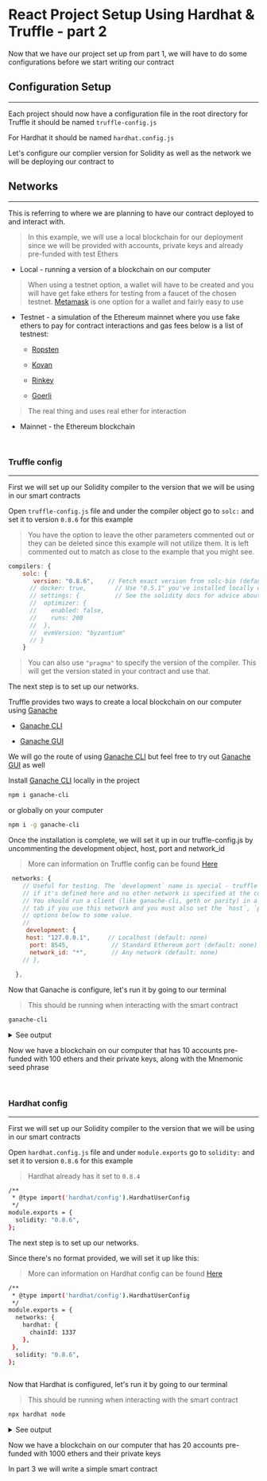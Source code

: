 # React Project Setup Using Hardhat & Truffle - part 2

Now that we have our project set up from part 1, we will have to do some configurations before we start writing our contract

## Configuration Setup

---

Each project should now have a configuration file in the root directory
for Truffle it should be named ```truffle-config.js```

For Hardhat it should be named ```hardhat.config.js```

Let's configure our complier version for Solidity as well as the network we will be deploying our contract to

## Networks

---
This is referring to where we are planning to have our contract deployed to and interact with.

>In this example, we will use a local blockchain for our deployment since we will be provided with accounts, private keys and already pre-funded with test Ethers

* Local - running a version of a blockchain on our computer

>When using a testnet option, a wallet will have to be created and you will have get fake ethers for testing from a faucet of the chosen testnet.
[Metamask](https://metamask.io/) is one option for a wallet and fairly easy to use

* Testnet - a simulation of the Ethereum mainnet where you use fake ethers to pay for contract interactions and gas fees below is a list of testnest:

  * [Ropsten](https://faucet.ropsten.be/)

  * [Kovan](https://github.com/kovan-testnet)

  * [Rinkey](https://faucet.rinkeby.io/)

  * [Goerli](https://goerli.net/)

>The real thing and uses real ether for interaction

* Mainnet - the Ethereum blockchain

<br>

### Truffle config

---

First we will set up our Solidity compiler to the version that we will be using in our smart contracts

Open ```truffle-config.js``` file and under the compiler object go to ```solc:``` and set it to version ```0.8.6``` for this example

>You have the option to leave the other parameters commented out or they can be deleted since this example will not utilize them. It is left commented out to match as close to the example that you might see.

```js
compilers: {
    solc: {
       version: "0.8.6",    // Fetch exact version from solc-bin (default: truffle's version)
      // docker: true,        // Use "0.5.1" you've installed locally with docker (default: false)
      // settings: {          // See the solidity docs for advice about optimization and evmVersion
      //  optimizer: {
      //    enabled: false,
      //    runs: 200
      //  },
      //  evmVersion: "byzantium"
      // }
    }
```

>You can also use ```"pragma"``` to specify the version of the compiler. This will get the version stated in your contract and use that.

The next step is to set up our networks.

 Truffle provides two ways to create a local blockchain on our computer using [Ganache](https://www.trufflesuite.com/ganache)

* [Ganache CLI](https://github.com/trufflesuite/ganache-cli-archive)

* [Ganache GUI](https://www.trufflesuite.com/ganache)

We will go the route of using [Ganache CLI](https://github.com/trufflesuite/ganache-cli-archive) but feel free to try out [Ganache GUI](https://www.trufflesuite.com/ganache) as well

Install [Ganache CLI](https://github.com/trufflesuite/ganache-cli-archive) locally in the project

```sh
npm i ganache-cli
```

or globally on your computer

```sh
npm i -g ganache-cli
```

Once the installation is complete, we will set it up in our truffle-config.js by uncommenting the development object, host, port and network_id

>More can information on Truffle config can be found [Here](https://www.trufflesuite.com/docs/truffle/reference/configuration/)

```js
 networks: {
    // Useful for testing. The `development` name is special - truffle uses it by default
    // if it's defined here and no other network is specified at the command line.
    // You should run a client (like ganache-cli, geth or parity) in a separate terminal
    // tab if you use this network and you must also set the `host`, `port` and `network_id`
    // options below to some value.
    //
     development: {
     host: "127.0.0.1",     // Localhost (default: none)
      port: 8545,            // Standard Ethereum port (default: none)
      network_id: "*",       // Any network (default: none)
    // },
    
  },
```

Now that Ganache is configure, let's run it by going to our terminal

>This should be running when interacting with the smart contract

```sh
ganache-cli
```

<details> <summary>See output</summary>

```sh
Ganache CLI v6.12.2 (ganache-core: 2.13.2)

Available Accounts
==================
(0) 0x969bA70Cfe0C4F008420Fe8f3692a0E38F1651C7 (100 ETH)
(1) 0xcF284112963B78a15b7e4EbCcc4D0C375c7b7220 (100 ETH)
(2) 0x0aFb5969722AE021327B0bBA1BA9587aa990D7Ba (100 ETH)
(3) 0xF20419183d1b0de9cb95157A5fB7963625C85C7a (100 ETH)
(4) 0x8978E1f007f2Bb3C3baFB128575bD0706814E92E (100 ETH)
(5) 0xac5e8CD2A98a817b7D98870F3Bf1C879Eb3d3412 (100 ETH)
(6) 0xd684A1491adf5ad35d41e01b075e9c686d4af646 (100 ETH)
(7) 0x173eDC61f16734e6a62c02ACE582fD482074Daa3 (100 ETH)
(8) 0x8bA9684605E43f43CBcf7E834D8C0ab0AcF6CEcF (100 ETH)
(9) 0x926555b830c813C295137F461A972Ffe585dFBCC (100 ETH)

Private Keys
==================
(0) 0xc9822f6c7e9381cd8d22f2c6511368cf52039f7639e8000f9dc5d644e1fc470a
(1) 0xfa7161d4edd38f2e3f06f328333cda93de7cf39b23e736203152a945eb890c5b
(2) 0x3a923aaf69c4a2df7d4864e5a095d81a599732bb8a581ffe29bc0eac1b1e927e
(3) 0x1d9260184f297d12dcb20478c8f2606b87a7c21f6d4701df8dac381d878b6083
(4) 0xb48aa648f5a61c0980a1d14732cfe607d35906fa7b557d547d54839d60da2052
(5) 0x6cb1a078df151e83fc5d223dbf3a4276e977b2a6a6bd1664e3b750ed25fe0cd8
(6) 0xcd7d45a3dc279a2cde51aae947eb1c825a03ecbc2586d9ee148d1f6f8bd7be92
(7) 0x725b39ecf104da56d9038d7760bbf6bb5463f53197a1603cb74344cdc9129597
(8) 0x51f7bfaf19b66435dc24bd83c765779d403c94f0073eb484b35cf50b97b90810
(9) 0xfda751b7fda95c79f258f8a464dc5a2db1521a8e32f04b27f7735e521bfd3664

HD Wallet
==================
Mnemonic:      history element nuclear valve good west century obscure indoor during crime genius
Base HD Path:  m/44'/60'/0'/0/{account_index}

Gas Price
==================
20000000000

Gas Limit
==================
6721975

Call Gas Limit
==================
9007199254740991

```

</details>

Now we have a blockchain on our computer that has 10 accounts pre-funded with 100 ethers and their private keys, along with the Mnemonic seed phrase

<br>

### Hardhat config

---

First we will set up our Solidity compiler to the version that we will be using in our smart contracts

Open ```hardhat.config.js``` file and under ```module.exports``` go to ```solidity:``` and set it to version ```0.8.6``` for this example

>Hardhat already has it set to ```0.8.4```

```sh
/**
 * @type import('hardhat/config').HardhatUserConfig
 */
module.exports = {
  solidity: "0.8.6",
};
```

The next step is to set up our networks.

Since there's no format provided, we will set it up like this:

>More can information on Hardhat config can be found [Here](https://hardhat.org/config/)

```sh
/**
 * @type import('hardhat/config').HardhatUserConfig
 */
module.exports = {
  networks: {
    hardhat: {
      chainId: 1337
    },
 },
  solidity: "0.8.6",
};
 
```

Now that Hardhat is configured, let's run it by going to our terminal

>This should be running when interacting with the smart contract

```sh
npx hardhat node
```

<details> <summary>See output</summary>

```sh

Started HTTP and WebSocket JSON-RPC server at http://127.0.0.1:8545/

Accounts
========
Account #0: 0xf39fd6e51aad88f6f4ce6ab8827279cfffb92266 (10000 ETH)
Private Key: 0xac0974bec39a17e36ba4a6b4d238ff944bacb478cbed5efcae784d7bf4f2ff80

Account #1: 0x70997970c51812dc3a010c7d01b50e0d17dc79c8 (10000 ETH)
Private Key: 0x59c6995e998f97a5a0044966f0945389dc9e86dae88c7a8412f4603b6b78690d

Account #2: 0x3c44cdddb6a900fa2b585dd299e03d12fa4293bc (10000 ETH)
Private Key: 0x5de4111afa1a4b94908f83103eb1f1706367c2e68ca870fc3fb9a804cdab365a

Account #3: 0x90f79bf6eb2c4f870365e785982e1f101e93b906 (10000 ETH)
Private Key: 0x7c852118294e51e653712a81e05800f419141751be58f605c371e15141b007a6

Account #4: 0x15d34aaf54267db7d7c367839aaf71a00a2c6a65 (10000 ETH)
Private Key: 0x47e179ec197488593b187f80a00eb0da91f1b9d0b13f8733639f19c30a34926a

Account #5: 0x9965507d1a55bcc2695c58ba16fb37d819b0a4dc (10000 ETH)
Private Key: 0x8b3a350cf5c34c9194ca85829a2df0ec3153be0318b5e2d3348e872092edffba

Account #6: 0x976ea74026e726554db657fa54763abd0c3a0aa9 (10000 ETH)
Private Key: 0x92db14e403b83dfe3df233f83dfa3a0d7096f21ca9b0d6d6b8d88b2b4ec1564e

Account #7: 0x14dc79964da2c08b23698b3d3cc7ca32193d9955 (10000 ETH)
Private Key: 0x4bbbf85ce3377467afe5d46f804f221813b2bb87f24d81f60f1fcdbf7cbf4356

Account #8: 0x23618e81e3f5cdf7f54c3d65f7fbc0abf5b21e8f (10000 ETH)
Private Key: 0xdbda1821b80551c9d65939329250298aa3472ba22feea921c0cf5d620ea67b97

Account #9: 0xa0ee7a142d267c1f36714e4a8f75612f20a79720 (10000 ETH)
Private Key: 0x2a871d0798f97d79848a013d4936a73bf4cc922c825d33c1cf7073dff6d409c6

Account #10: 0xbcd4042de499d14e55001ccbb24a551f3b954096 (10000 ETH)
Private Key: 0xf214f2b2cd398c806f84e317254e0f0b801d0643303237d97a22a48e01628897

Account #11: 0x71be63f3384f5fb98995898a86b02fb2426c5788 (10000 ETH)
Private Key: 0x701b615bbdfb9de65240bc28bd21bbc0d996645a3dd57e7b12bc2bdf6f192c82

Account #12: 0xfabb0ac9d68b0b445fb7357272ff202c5651694a (10000 ETH)
Private Key: 0xa267530f49f8280200edf313ee7af6b827f2a8bce2897751d06a843f644967b1

Account #13: 0x1cbd3b2770909d4e10f157cabc84c7264073c9ec (10000 ETH)
Private Key: 0x47c99abed3324a2707c28affff1267e45918ec8c3f20b8aa892e8b065d2942dd

Account #14: 0xdf3e18d64bc6a983f673ab319ccae4f1a57c7097 (10000 ETH)
Private Key: 0xc526ee95bf44d8fc405a158bb884d9d1238d99f0612e9f33d006bb0789009aaa

Account #15: 0xcd3b766ccdd6ae721141f452c550ca635964ce71 (10000 ETH)
Private Key: 0x8166f546bab6da521a8369cab06c5d2b9e46670292d85c875ee9ec20e84ffb61

Account #16: 0x2546bcd3c84621e976d8185a91a922ae77ecec30 (10000 ETH)
Private Key: 0xea6c44ac03bff858b476bba40716402b03e41b8e97e276d1baec7c37d42484a0

Account #17: 0xbda5747bfd65f08deb54cb465eb87d40e51b197e (10000 ETH)
Private Key: 0x689af8efa8c651a91ad287602527f3af2fe9f6501a7ac4b061667b5a93e037fd

Account #18: 0xdd2fd4581271e230360230f9337d5c0430bf44c0 (10000 ETH)
Private Key: 0xde9be858da4a475276426320d5e9262ecfc3ba460bfac56360bfa6c4c28b4ee0

Account #19: 0x8626f6940e2eb28930efb4cef49b2d1f2c9c1199 (10000 ETH)
Private Key: 0xdf57089febbacf7ba0bc227dafbffa9fc08a93fdc68e1e42411a14efcf23656e
```

</details>

Now we have a blockchain on our computer that has 20 accounts pre-funded with 1000 ethers and their private keys

In part 3 we will write a simple smart contract